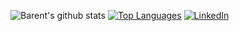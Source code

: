 
<!--
**blangwell/blangwell** is a ✨ _special_ ✨ repository because its `README.md` (this file) appears on your GitHub profile.

Here are some ideas to get you started:

- 🔭 I’m currently working on ...
- 🌱 I’m currently learning ...
- 👯 I’m looking to collaborate on ...
- 🤔 I’m looking for help with ...
- 💬 Ask me about ...
- 📫 How to reach me: ...
- 😄 Pronouns: ...
- ⚡ Fun fact: ...
-->
<!-- ![Visitor Count](https://profile-counter.glitch.me/blangwell/count.svg)-->
![Barent's github stats](https://github-readme-stats.vercel.app/api?username=blangwell&show_icons=true&theme=gotham)
[![Top Languages](https://github-readme-stats.vercel.app/api/top-langs/?username=blangwell&layout=compact&theme=gotham)](https://github.com/blangwell/github-readme-stats)
<a href="https://www.linkedin.com/in/blangwell" target="_blank"><img alt="LinkedIn" src="https://img.shields.io/badge/-LinkedIn-0077B5?style=flat-square&logo=Linkedin&logoColor=white"></a>


